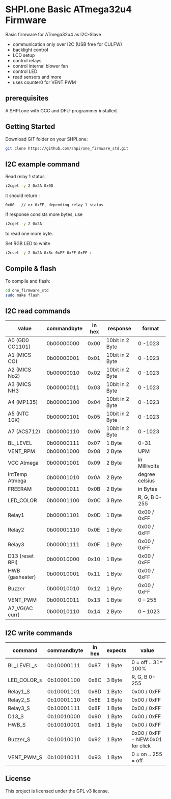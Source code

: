 # SHPI.one Basic ATmega32u4 Firmware

Basic firmware for ATmega32u4 as I2C-Slave

- communication only over I2C (USB free for CULFW)
- backlight control
- LCD setup
- control relays
- control internal blower fan
- control LED
- read sensors and more
- uses counter0 for VENT PWM

## prerequisites
A SHPI.one with GCC and DFU-programmer installed.



## Getting Started

Download GIT folder on your SHPI.one:
```bash
git clone https://github.com/shpi/one_firmware_std.git
```



## I2C example command

Read relay 1 status

```bash
i2cget -y 2 0x2A 0x0D             

```
it should return :
```
0x00   // or 0xFF, depending relay 1 status 
```

If response consists more bytes, use

```bash
i2cget -y 2 0x2A    

```
to read one more byte.

Set RGB LED to white


```bash
i2cset -y 2 0x2A 0x8c 0xFF 0xFF 0xFF i    

```




## Compile & flash
To compile and flash:
```bash
cd one_firmware_std
sudo make flash
```

## I2C read commands									
										
|	value	|	commandbyte	|	in hex	|	response	|	format		|
|---------------|	----------	|--------------	|	----------	|	----------	|
|A0 (GD0 CC1101)|	0b00000000	|	0x00	|	10bit in 2 Byte	|	0 -1023		|
|A1 (MICS CO)	|	0b00000001	|	0x01	|	10bit in 2 Byte	|	0 -1023		|
|A2 (MICS No2)	|	0b00000010	|	0x02	|	10bit in 2 Byte	|	0 -1023		|
|A3 (MICS NH3	|	0b00000011	|	0x03	|	10bit in 2 Byte	|	0 -1023		|
|A4 (MP135)	|	0b00000100	|	0x04	|	10bit in 2 Byte	|	0 -1023		|
|A5 (NTC 10K)	|	0b00000101	|	0x05	|	10bit in 2 Byte	|	0 -1023		|
|A7 (ACS712)	|	0b00000110	|	0x06	|	10bit in 2 Byte	|	0 -1023		|
|BL_LEVEL	|	0b00000111	|	0x07	|	1 Byte		|	0-31		|
|VENT_RPM	|	0b00001000	|	0x08	|	2 Byte		|	UPM		|
|VCC Atmega	|	0b00001001	|	0x09	|	2 Byte		|	in Millivolts	|
|IntTemp Atmega	|	0b00001010	|	0x0A	|	2 Byte		|	degree celsius	|
|FREERAM	|	0b00001011	|	0x0B	|	2 Byte		|	in Bytes	|
|LED_COLOR	|	0b00001100	|	0x0C	|	3 Byte		|	R, G, B 0-255	|
|Relay1		|	0b00001101	|	0x0D	|	1 Byte		|	0x00 / 0xFF	|
|Relay2		|	0b00001110	|	0x0E	|	1 Byte		|	0x00 / 0xFF	|
|Relay3		|	0b00001111	|	0x0F	|	1 Byte		|	0x00 / 0xFF	|
|D13 (reset RPI)|	0b00010000	|	0x10	|	1 Byte		|	0x00 / 0xFF	|
|HWB (gasheater)|	0b00010001	|	0x11	|	1 Byte		|	0x00 / 0xFF	|
|Buzzer		|	0b00010010	|	0x12	|	1 Byte		|	0x00 / 0xFF	|
|VENT_PWM	|	0b00010011	|	0x13	|	1 Byte		|	0 – 255		|
|A7_VG(AC curr) |       0b00010110      |       0x14    |       2 Byte          |       0 – 1023         |

										
## I2C write commands									

|	command		|	commandbyte	|	in hex	|	expects	|	value				|
|	----------	|	----------	|----------	|----------	|	----------			|
|	BL_LEVEL_s	|	0b10000111	|	0x87	|	1 Byte	|	0 = off .. 31= 100%		|
|	LED_COLOR_s	|	0b10001100	|	0x8C	|	3 Byte	|	R, G, B 0-255			|
|	Relay1_S	|	0b10001101	|	0x8D	|	1 Byte	|	0x00 / 0xFF			|
|	Relay2_S	|	0b10001110	|	0x8E	|	1 Byte	|	0x00 / 0xFF			|
|	Relay3_S	|	0b10001111	|	0x8F	|	1 Byte	|	0x00 / 0xFF			|
|	D13_S		|	0b10010000	|	0x90	|	1 Byte	|	0x00 / 0xFF			|
|	HWB_S		|	0b10010001	|	0x91	|	1 Byte	|	0x00 / 0xFF			|
|	Buzzer_S	|	0b10010010	|	0x92	|	1 Byte	|	0x00 / 0xFF - NEW:0x01 for click|
|	VENT_PWM_S	|	0b10010011	|	0x93	|	1 Byte	|	0 = on .. 255 = off		|


## License

This project is licensed under the GPL v3 license.
